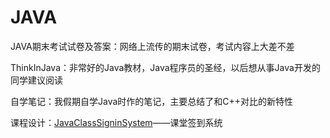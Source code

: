 # JAVA

JAVA期末考试试卷及答案：网络上流传的期末试卷，考试内容上大差不差

ThinkInJava：非常好的Java教材，Java程序员的圣经，以后想从事Java开发的同学建议阅读

自学笔记：我假期自学Java时作的笔记，主要总结了和C++对比的新特性

课程设计：[JavaClassSigninSystem](https://github.com/JiengupXing/JavaClassSigninSystem)——课堂签到系统
